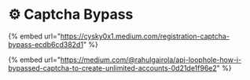 # ⚙️ Captcha Bypass

{% embed url="https://cysky0x1.medium.com/registration-captcha-bypass-ecdb6cd382d1" %}

{% embed url="https://medium.com/@rahulgairola/api-loophole-how-i-bypassed-captcha-to-create-unlimited-accounts-0d21de1f96e2" %}
